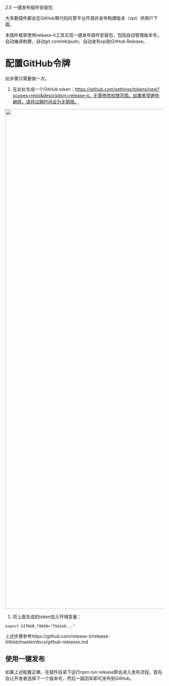 2.5 一键发布插件安装包

大多数插件都会在GitHub等代码托管平台开源并发布构建版本（xpi）供用户下载。

本插件框架使用release-it工具实现一键发布插件安装包，包括自动管理版本号，自动编译构建，自动git commit/push，自动发布xpi到GitHub Release。

# 配置GitHub令牌

此步骤只需要做一次。

1.  在此处生成一个GitHub token：https://github.com/settings/tokens/new?scopes=repo&description=release-it。无需修改权限范围。如果希望避免麻烦，请将过期时间设为无期限。

<img src="https://cdn.nlark.com/yuque/0/2022/png/32594373/1662259929236-59e17949-a33b-461e-8cc8-bed6bda73656.png" width="1589" id="u1ae4b4b4" class="ne-image">

1.  将上面生成的token加入环境变量：

```
export GITHUB_TOKEN="f941e0..."
```

上述步骤参考https://github.com/release-it/release-it/blob/master/docs/github-releases.md

## 使用一键发布

如果上述配置正确，在插件目录下运行npm run release即会进入发布流程。首先会让开发者选择下一个版本号，然后一路回车即可发布到GitHub。